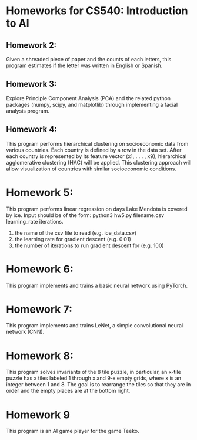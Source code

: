 # Homeworks for CS540: Introduction to AI

## Homework 2:
Given a shreaded piece of paper and the counts of each letters, this program estimates if the letter was written in English or Spanish. 

## Homework 3: 
Explore Principle Component Analysis (PCA) and the related python packages (numpy, scipy, and
matplotlib) through implementing a facial analysis program.

## Homework 4:
This program performs hierarchical clustering on socioeconomic data from various countries. Each country is
defined by a row in the data set. After each country is represented by its feature vector (x1, . . . , x9), hierarchical agglomerative clustering (HAC) will be applied. This clustering approach will allow visualization of countries with similar socioeconomic conditions.

# Homework 5:
This program performs linear regression on days Lake Mendota is covered by ice. 
Input should be of the form:  python3 hw5.py filename.csv learning_rate iterations. 
1. the name of the csv file to read (e.g. ice_data.csv)
2. the learning rate for gradient descent (e.g. 0.01)
3. the number of iterations to run gradient descent for (e.g. 100)

# Homework 6: 
This program implements and trains a basic neural network using PyTorch. 

# Homework 7:
This program implements and trains LeNet, a simple convolutional neural network (CNN).

# Homework 8:
This program solves invariants of the 8 tile puzzle, in particular, an x-tile puzzle has x
tiles labeled 1 through x and 9-x empty grids, where x is an integer between 1 and 8. The goal is to
rearrange the tiles so that they are in order and the empty places are at the bottom right.

# Homework 9
This program is an AI game player for the game Teeko.


